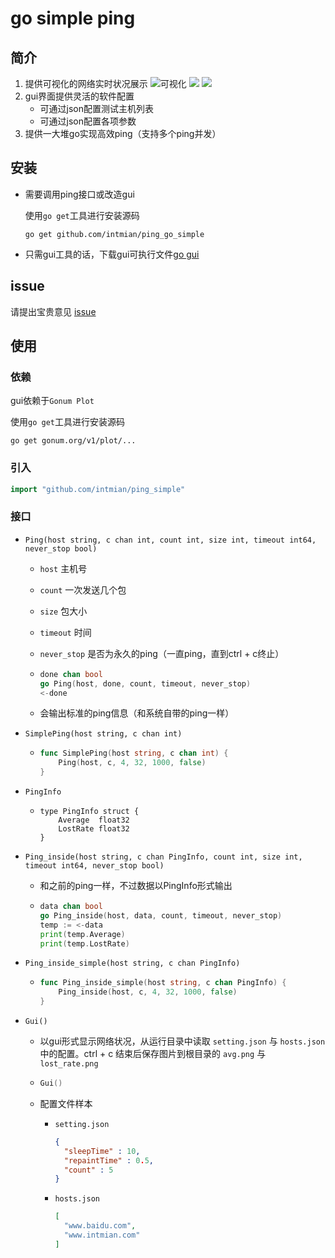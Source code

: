 # go simple ping

## 简介

1. 提供可视化的网络实时状况展示
    ![可视化](https://i.loli.net/2019/05/22/5ce4daad433a386721.png)
    ![](https://i.loli.net/2019/05/22/5ce4e2f47de7460950.png)
    ![](https://i.loli.net/2019/05/22/5ce4e30c65a5732204.png)
2. gui界面提供灵活的软件配置
   - 可通过json配置测试主机列表
   - 可通过json配置各项参数
3. 提供一大堆go实现高效ping（支持多个ping并发）

## 安装

- 需要调用ping接口或改造gui

  使用`go get`工具进行安装源码

    ```shell
    go get github.com/intmian/ping_go_simple
    ```

- 只需gui工具的话，下载gui可执行文件[go gui](https://github.com/intmian/ping_go_simple/releases/download/v1.0-alpha/ping.rar)

## issue

请提出宝贵意见 [issue](https://github.com/intmian/ping_go_simple/issues/new)

## 使用

### 依赖

gui依赖于`Gonum Plot`

使用`go get`工具进行安装源码

```shell
go get gonum.org/v1/plot/...
```

### 引入

```go
import "github.com/intmian/ping_simple"
```

### 接口

- `Ping(host string, c chan int, count int, size int, timeout int64, never_stop bool)`

  - `host` 主机号

  - `count` 一次发送几个包

  - `size` 包大小

  - `timeout` 时间

  - `never_stop` 是否为永久的ping（一直ping，直到ctrl + c终止）

  - ```go
    done chan bool
    go Ping(host, done, count, timeout, never_stop)
    <-done
    ```

  - 会输出标准的ping信息（和系统自带的ping一样）

- `SimplePing(host string, c chan int)`

  - ```go
    func SimplePing(host string, c chan int) {
    	Ping(host, c, 4, 32, 1000, false)
    }
    ```

- `PingInfo`

  - ```
    type PingInfo struct {
    	Average  float32
    	LostRate float32
    }
    ```

- `Ping_inside(host string, c chan PingInfo, count int, size int, timeout int64, never_stop bool)`

  - 和之前的ping一样，不过数据以PingInfo形式输出

  - ```go
    data chan bool
    go Ping_inside(host, data, count, timeout, never_stop)
    temp := <-data
    print(temp.Average)
    print(temp.LostRate)
    ```

- `Ping_inside_simple(host string, c chan PingInfo)`

  - ```go
    func Ping_inside_simple(host string, c chan PingInfo) {
    	Ping_inside(host, c, 4, 32, 1000, false)
    }
    ```

- `Gui()`

  - 以gui形式显示网络状况，从运行目录中读取 `setting.json` 与 `hosts.json` 中的配置。ctrl + c 结束后保存图片到根目录的 `avg.png` 与 `lost_rate.png`  

  - ```go
    Gui()
    ```

  - 配置文件样本

    - `setting.json`

      ```json
      {
        "sleepTime" : 10,
        "repaintTime" : 0.5,
        "count" : 5
      }
      ```

    - `hosts.json`

      ```json
      [
        "www.baidu.com",
        "www.intmian.com"
      ]
      ```
